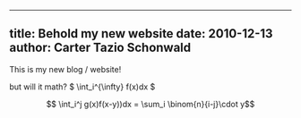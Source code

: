 ------
title: Behold my new website
date: 2010-12-13
author: Carter Tazio Schonwald
------

This is my new blog / website!

but will it math? $ \int_i^{\infty} f(x)dx $

$$ \int_i^j g(x)f(x-y))dx = \sum_i \binom{n}{i-j}\cdot y$$